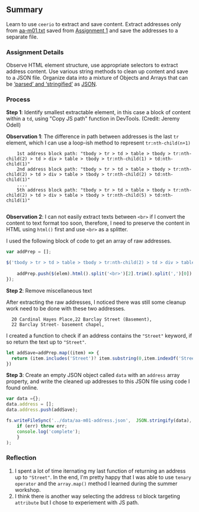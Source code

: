 ## Summary

Learn to use `ceerio` to extract and save content. Extract addresses only from [aa-m01.txt](https://github.com/meanmodemoda/msdv-data-structures/blob/master/data/aa-m01.txt) saved from [Assignment 1](https://github.com/meanmodemoda/msdv-data-structures/tree/master/week01) and save the addresses to a separate file. 

### Assignment Details

Observe HTML element structure, use appropriate selectors to extract address content. Use various string methods to clean up content and save to a JSON file. Organize data into a mixture of Objects and Arrays that can be [‘parsed’ and ‘stringified’](https://nodejs.org/en/knowledge/javascript-conventions/what-is-json/) as [JSON](https://developer.mozilla.org/en-US/docs/Learn/JavaScript/Objects/JSON).

### Process

**Step 1**: Identify smallest extractable element, in this case a block of content within a `td`, using "Copy JS path" function in DevTools. (Credit: Jeremy Odell)

**Observation 1**: The difference in path between addresses is the last `tr` element, which I can use a loop-ish method to represent `tr:nth-child(n+1)`

```
    1st address block path: "tbody > tr > td > table > tbody > tr:nth-child(2) > td > div > table > tbody > tr:nth-child(1) > td:nth-child(1)"
    2nd address block path: "tbody > tr > td > table > tbody > tr:nth-child(2) > td > div > table > tbody > tr:nth-child(2) > td:nth-child(1)"
    ....
    5th address block path: "tbody > tr > td > table > tbody > tr:nth-child(2) > td > div > table > tbody > tr:nth-child(5) > td:nth-child(1)"
    
```
**Observation 2**: I can not easily extract texts between `<br>` if I convert the content to text format too soon, therefore, I need to preserve the content in HTML using `html()` first and use `<br>` as a splitter.

I used the following block of code to get an array of raw addresses.


```javascript
var addPrep = []; 

$('tbody > tr > td > table > tbody > tr:nth-child(2) > td > div > table > tbody > tr:nth-child(n+1) > td:nth-child(1)').each(function(i, elem) {
    
    addPrep.push($(elem).html().split('<br>')[2].trim().split(',')[0])
});

```

**Step 2**: Remove miscellaneous text

After extracting the raw addresses, I noticed there was still some cleanup work need to be done with these two addresses. 



      20 Cardinal Hayes Place,22 Barclay Street (Basement),
      22 Barclay Street- basement chapel,


I created a function to check if an address contains the `"Street"` keyword, if so return the text up to `"Street"`.


```javascript
let addSave=addPrep.map((item) => {
  return (item.includes('Street')? item.substring(0,item.indexOf('Street')+6) : item);
})

```

**Step 3**:  Create an empty JSON object called `data` with an `address` array property, and write the cleaned up addresses to this JSON file using code I found online.

```javascript
var data ={};
data.address = [];
data.address.push(addSave);

fs.writeFileSync('../data/aa-m01-address.json',  JSON.stringify(data), function(err) {
    if (err) throw err;
    console.log('complete');
    }
);

```

### Reflection

1. I spent a lot of time iternating my last function of returning an address up to `"Street"`. In the end, I'm pretty happy that I was able to use `tenary operator` and the `array.map()` method I learned during the summer workshop. 
2. I think there is another way selecting the address `td` block targeting `attribute` but I chose to experiement with JS path.
